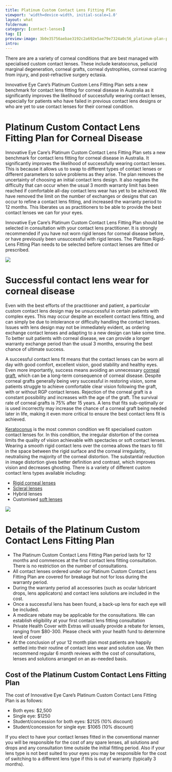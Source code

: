 ```yaml
---
title: Platinum Custom Contact Lens Fitting Plan
viewport: 'width=device-width, initial-scale=1.0'
layout: what
foldernum: 
category: [contact-lenses]
tag: []
preview-image: 3b0e35756aebae3192c2a692e5ae79e7324a0c56_platinum-plan-photo.jpg
intro: 
---
```


<div class="employee-heading">
<p>There are are a variety of corneal conditions that are best managed with specialised custom contact lenses. These include keratoconus, pellucid marginal degeneration, corneal grafts, corneal dystrophies, corneal scarring from injury, and post-refractive surgery ectasia.</p><p>Innovative Eye Care’s Platinum Custom Lens Fitting Plan sets a new benchmark for contact lens fitting for corneal disease in Australia as it significantly improves the likelihood of successfully wearing contact lenses, especially for patients who have failed in previous contact lens designs or who are yet to use contact lenses for their corneal condition. </p>
</div>

# Platinum Custom Contact Lens Fitting Plan for Corneal Disease

Innovative Eye Care’s Platinum Custom Contact Lens Fitting Plan sets a new benchmark for contact lens fitting for corneal disease in Australia. It significantly improves the likelihood of successfully wearing contact lenses. This is because it allows us to swap to different types of contact lenses or different parameters to solve problems as they arise. The plan removes the uncertainty of choosing an initial contact lens design. It also negates the difficulty that can occur when the usual 3 month warranty limit has been reached if comfortable all-day contact lens wear has yet to be achieved. We have removed the limit on the number of exchanges or designs that can occur to refine a contact lens fitting, and increased the warranty period to 12 months. This liberates us as practitioners to be able to provide the best contact lenses we can for your eyes. 

Innovative Eye Care’s Platinum Custom Contact Lens Fitting Plan should be selected in consultation with your contact lens practitioner. It is strongly recommended if you have not worn rigid lenses for corneal disease before, or have previously been unsuccessful with rigid lenses. The Platinum Rigid-Lens Fitting Plan needs to be selected before contact lenses are fitted or prescribed.

![](/uploads/eb8d470938eb073ac0b5555cbb63f05441931486_tripod-small.jpg)

# Successful contact lens wear for corneal disease

Even with the best efforts of the practitioner and patient, a particular custom contact lens design may be unsuccessful in certain patients with complex eyes. This may occur despite an excellent contact lens fitting, and can simply be due to intolerance or difficulty handling the contact lenses. Issues with lens design may not be immediately evident, as ordering exchange contact lenses and adapting to a new design can take some time. To better suit patients with corneal disease, we can provide a longer warranty exchange period than the usual 3 months, ensuring the best chance of ultimate success. 

A successful contact lens fit means that the contact lenses can be worn all day with good comfort, excellent vision, good stability and healthy eyes. Even more importantly, success means avoiding an unnecessary [corneal graft](/what-we-do/corneal-grafts), which can be a long-term consequence of corneal disease. Despite corneal grafts generally being very successful in restoring vision, some patients struggle to achieve comfortable clear vision following the graft, with or without RGP contact lenses. Rejection of the corneal graft is a constant possibility and increases with the age of the graft. The survival rate of corneal grafts is 75% after 15 years. A lens that fits sub-optimally or is used incorrectly may increase the chance of a corneal graft being needed later in life, making it even more critical to ensure the best contact lens fit is achieved.

[Keratoconus](/what-we-do/keratoconus) is the most common condition we fit specialised custom contact lenses for. In this condition, the irregular distortion of the cornea limits the quality of vision achievable with spectacles or soft contact lenses. Wearing a smooth rigid contact lens over the cornea allows the tears to fill in the space between the rigid surface and the corneal irregularity, neutralising the majority of the corneal distortion. The substantial reduction in image distortion gives better definition and contrast, which improves vision and decreases ghosting. There is a variety of different custom contact lens types available including:

  * [Rigid corneal lenses](/what-we-do/gas-permeable-contact-lenses)
  * [Scleral lenses](/what-we-do/scleral-contact-lenses)
  * Hybrid lenses
  * Customised [soft lenses](/what-we-do/soft-disposable-lenses)



![](/uploads/943559562217bda051ba549eb9bb034dea2ad686_scl-rgp-scleral.jpg)

# Details of the Platinum Custom Contact Lens Fitting Plan

  * The Platinum Custom Contact Lens Fitting Plan period lasts for 12 months and commences at the first contact lens fitting consultation. There is no restriction on the number of consultations.
  * All contact lenses ordered under our Platinum Custom Contact Lens Fitting Plan are covered for breakage but not for loss during the warranty period. 
  * During the warranty period all accessories (such as ocular lubricant drops, lens applicators) and contact lens solutions are included in the cost.
  * Once a successful lens has been found, a back-up lens for each eye will be included.
  * A medicare rebate may be applicable for the consultations. We can establish eligibility at your first contact lens fitting consultation
  * Private Health Cover with Extras will usually provide a rebate for lenses, ranging from $80-300. Please check with your health fund to determine level of cover
  * At the conclusion of your 12 month plan most patients are happily settled into their routine of contact lens wear and solution use. We then recommend regular 6 month reviews with the cost of consultations, lenses and solutions arranged on an as-needed basis.



## Cost of the Platinum Custom Contact Lens Fitting Plan 

The cost of Innovative Eye Care’s Platinum Custom Contact Lens Fitting Plan is as follows:

  * Both eyes: $2,500
  * Single eye: $1250
  * Student/concession for both eyes: $2125 (10% discount)
  * Student/concession for single eye: $1065 (10% discount)



If you elect to have your contact lenses fitted in the conventional manner you will be responsible for the cost of any spare lenses, all solutions and drops and any consultation time outside the initial fitting period. Also if your lens type is not best suited to your eyes you may be responsible for the cost of switching to a different lens type if this is out of warranty (typically 3 months).
